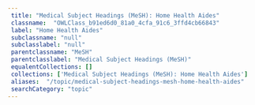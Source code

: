 ```yaml
--- 
 title: "Medical Subject Headings (MeSH): Home Health Aides" 
 classname:  "OWLClass_b91ed6d0_81a0_4cfa_91c6_3ffd4cb66843" 
 label: "Home Health Aides" 
 subclassname: "null" 
 subclasslabel: "null" 
 parentclassname: "MeSH" 
 parentclasslabel: "Medical Subject Headings (MeSH)" 
 equalentCollections: [] 
 collections: ['Medical Subject Headings (MeSH): Home Health Aides']
 aliases:  "/topic/medical-subject-headings-mesh-home-health-aides"  
 searchCategory: "topic" 
---
```

